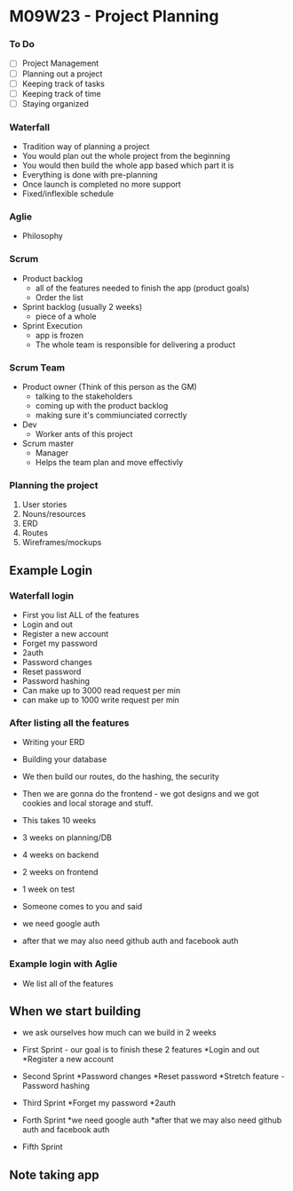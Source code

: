 # M09W23 - Project Planning

### To Do

- [ ] Project Management
- [ ] Planning out a project
- [ ] Keeping track of tasks
- [ ] Keeping track of time
- [ ] Staying organized

### Waterfall

- Tradition way of planning a project
- You would plan out the whole project from the beginning
- You would then build the whole app based which part it is
- Everything is done with pre-planning
- Once launch is completed no more support
- Fixed/inflexible schedule

### Aglie

- Philosophy

### Scrum

- Product backlog
  - all of the features needed to finish the app (product goals)
  - Order the list
- Sprint backlog (usually 2 weeks)
  - piece of a whole
- Sprint Execution
  - app is frozen
  - The whole team is responsible for delivering a product

### Scrum Team

- Product owner (Think of this person as the GM)
  - talking to the stakeholders
  - coming up with the product backlog
  - making sure it's commiunciated correctly
- Dev
  - Worker ants of this project
- Scrum master
  - Manager
  - Helps the team plan and move effectivly

### Planning the project

1. User stories
2. Nouns/resources
3. ERD
4. Routes
5. Wireframes/mockups

## Example Login

### Waterfall login

- First you list ALL of the features
- Login and out
- Register a new account
- Forget my password
- 2auth
- Password changes
- Reset password
- Password hashing
- Can make up to 3000 read request per min
- can make up to 1000 write request per min

### After listing all the features

- Writing your ERD
- Building your database
- We then build our routes, do the hashing, the security
- Then we are gonna do the frontend - we got designs and we got cookies and local storage and stuff.

- This takes 10 weeks
- 3 weeks on planning/DB
- 4 weeks on backend
- 2 weeks on frontend
- 1 week on test

- Someone comes to you and said
- we need google auth
- after that we may also need github auth and facebook auth

### Example login with Aglie

- We list all of the features

## When we start building

- we ask ourselves how much can we build in 2 weeks

- First Sprint - our goal is to finish these 2 features
  *Login and out
  *Register a new account
- Second Sprint
  *Password changes
  *Reset password
  \*Stretch feature - Password hashing
- Third Sprint
  *Forget my password
  *2auth
- Forth Sprint
  *we need google auth
  *after that we may also need github auth and facebook auth
- Fifth Sprint

## Note taking app
